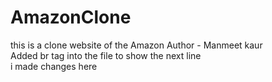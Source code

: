 # AmazonClone
this is a clone website of the Amazon
Author - Manmeet kaur 
<br>
Added br tag into the file to show the next line
<br>
i made changes here
